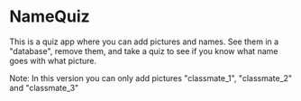# NameQuiz

This is a quiz app where you can add pictures and names. See them in a "database", remove them, 
and take a quiz to see if you know what name goes with what picture. 

Note: In this version you can only add pictures "classmate_1", "classmate_2" and "classmate_3"
